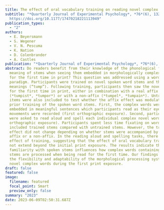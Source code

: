 ```yaml
---
title: The effect of oral vocabulary training on reading novel complex words
subtitle: "*Quarterly Journal of Experimental Psychology*, *76*(6), 1321–1332.
  https://doi.org/10.1177/17470218221113949"
publication_types:
  - "2"
authors:
  - E. Beyersmann
  - S. Wegener
  - V. N. Pescuma
  - K. Nation
  - D. Colenbrander
  - A. Castles
publication: "*Quarterly Journal of Experimental Psychology*, *76*(6), 1321–1332"
abstract: Do readers benefit from their knowledge of the phonological form and
  meaning of stems when seeing them embedded in morphologically complex words
  for the first time in print? This question was addressed using a word learning
  paradigm. Participants were trained on novel spoken word stems and their
  meanings (“tump”). Following training, participants then saw the novel stems
  for the first time in print, either in combination with a real affix
  (*tumpist*, *tumpor*) or with a non-affix (*tumpel*, *tumpain*). Untrained
  items were also included to test whether the affix effect was modulated by the
  prior training of the spoken word stems. First, the complex words were
  embedded in meaningful sentences which participants read as their eye
  movements were recorded (first orthographic exposure). Second, participants
  were asked to read aloud and spell each individual complex novel word (second
  orthographic exposure). Participants spent less time fixating on words that
  included trained stems compared with untrained stems. However, the training
  effect did not change depending on whether stems were accompanied by a real
  affix or a non-affix. In the reading aloud and spelling tasks, there was no
  effect of training, suggesting that the effect of oral vocabulary training did
  not extend beyond the initial print exposure. The results indicate that
  familiarity with spoken stems influences how complex words containing those
  stems are processed when being read for the first time. Our findings highlight
  the flexibility and adaptability of the morphological processing system to
  novel complex words during the first print exposure.
draft: false
featured: false
image:
  filename: featured
  focal_point: Smart
  preview_only: false
summary: "2023"
date: 2023-06-09T02:50:31.687Z
---
```

